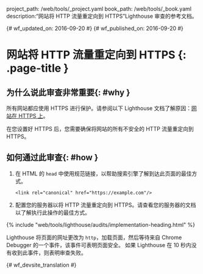 project_path: /web/tools/_project.yaml
book_path: /web/tools/_book.yaml
description:“网站将 HTTP 流量重定向到 HTTPS”Lighthouse 审查的参考文档。

{# wf_updated_on: 2016-09-20 #}
{# wf_published_on: 2016-09-20 #}

# 网站将 HTTP 流量重定向到 HTTPS {: .page-title }

## 为什么说此审查非常重要{: #why }

所有网站都应使用 HTTPS 进行保护。请参阅以下 Lighthouse 文档了解原因：[网站在 HTTPS 上](https)。


在您设置好 HTTPS 后，您需要确保将网站的所有不安全的 HTTP 流量重定向到 HTTPS。


## 如何通过此审查{: #how }

1. 在 HTML 的 `head` 中使用规范链接，以帮助搜索引擎了解到达此页面的最佳方式。


       <link rel="canonical" href="https://example.com"/>

2. 配置您的服务器以将 HTTP 流量重定向到 HTTPS。请查看您的服务器的文档以了解执行此操作的最佳方式。


{% include "web/tools/lighthouse/audits/implementation-heading.html" %}

Lighthouse 将页面的网址更改为 `http`，加载页面，然后等待来自 Chrome Debugger 的一个事件，该事件可表明页面安全。
如果 Lighthouse 在 10 秒内没有收到此事件，则表明审查失败。



{# wf_devsite_translation #}
